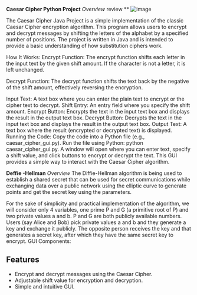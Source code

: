 **Caesar Cipher Python Project**
*Overview* review **
![image](https://github.com/user-attachments/assets/505cac09-a93c-49b5-8128-293c37ca5ac2)

The Caesar Cipher Java Project is a simple implementation of the classic Caesar Cipher encryption algorithm. This program allows users to encrypt and decrypt messages by shifting the letters of the alphabet by a specified number of positions. The project is written in Java and is intended to provide a basic understanding of how substitution ciphers work.

How It Works:
Encrypt Function: The encrypt function shifts each letter in the input text by the given shift amount. If the character is not a letter, it is left unchanged.

Decrypt Function: The decrypt function shifts the text back by the negative of the shift amount, effectively reversing the encryption.

Input Text: A text box where you can enter the plain text to encrypt or the cipher text to decrypt.
Shift Entry: An entry field where you specify the shift amount.
Encrypt Button: Encrypts the text in the input text box and displays the result in the output text box.
Decrypt Button: Decrypts the text in the input text box and displays the result in the output text box.
Output Text: A text box where the result (encrypted or decrypted text) is displayed.
Running the Code:
Copy the code into a Python file (e.g., caesar_cipher_gui.py).
Run the file using Python: python caesar_cipher_gui.py.
A window will open where you can enter text, specify a shift value, and click buttons to encrypt or decrypt the text.
This GUI provides a simple way to interact with the Caesar Cipher algorithm.

**Deffie -Hellman**
*Overview*
The Diffie-Hellman algorithm is being used to establish a shared secret that can be used for secret communications while exchanging data over a public network using the elliptic curve to generate points and get the secret key using the parameters.  

For the sake of simplicity and practical implementation of the algorithm, we will consider only 4 variables, one prime P and G (a primitive root of P) and two private values a and b.
P and G are both publicly available numbers. Users (say Alice and Bob) pick private values a and b and they generate a key and exchange it publicly. The opposite person receives the key and that generates a secret key, after which they have the same secret key to encrypt.
GUI Components:

## Features

- Encrypt and decrypt messages using the Caesar Cipher.
- Adjustable shift value for encryption and decryption.
- Simple and intuitive GUI.
